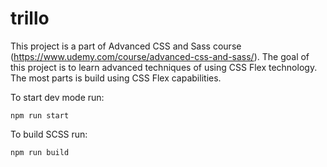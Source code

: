 # trillo
This project is a part of Advanced CSS and Sass course (https://www.udemy.com/course/advanced-css-and-sass/).
The goal of this project is to learn advanced techniques of using CSS Flex technology. The most parts is build using CSS Flex capabilities.

To start dev mode run:
```
npm run start
```

To build SCSS run:
```
npm run build
```

